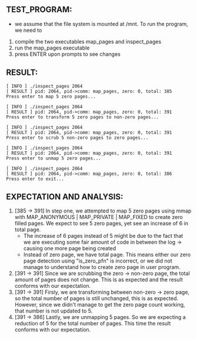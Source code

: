 ## TEST_PROGRAM:
- we assume that the file system is mounted at /mnt.
To run the program, we need to
1. compile the two executables map_pages and inspect_pages
1. run the map_pages executable
1. press ENTER upon prompts to see changes

## RESULT:
```
[ INFO ] ./inspect_pages 2064
[ RESULT ] pid: 2064, pid->comm: map_pages, zero: 0, total: 385
Press enter to map 5 zero pages...

[ INFO ] ./inspect_pages 2064
[ RESULT ] pid: 2064, pid->comm: map_pages, zero: 0, total: 391
Press enter to transform 5 zero pages to non-zero pages...

[ INFO ] ./inspect_pages 2064
[ RESULT ] pid: 2064, pid->comm: map_pages, zero: 0, total: 391
Press enter to scrub 5 non-zero pages to zero pages...

[ INFO ] ./inspect_pages 2064
[ RESULT ] pid: 2064, pid->comm: map_pages, zero: 0, total: 391
Press enter to unmap 5 zero pages...

[ INFO ] ./inspect_pages 2064
[ RESULT ] pid: 2064, pid->comm: map_pages, zero: 0, total: 386
Press enter to exit...
```
## EXPECTATION AND ANALYSIS:
1. [385 -> 391] In step one, we attempted to map 5 zero pages using mmap
   with MAP_ANONYMOUS | MAP_PRIVATE | MAP_FIXED to create zero filled pages.
   We expect to see 5 zero pages, yet see an increase of 6 in total page. 
   - The increase of 6 pages instead of 5 might be due to the fact that we
       are executing some fair amount of code in between the log -> causing
       one more page being created
   - Instead of zero page, we have total page. This means either our zero
       page detection using "is_zero_pfn" is incorrect, or we did not manage
       to understand how to create zero page in user program.
1. [391 -> 391] Since we are scrubbing the zero -> non-zero page, the total
   amount of pages does not change. This is as expected and the result
   conforms with our expectation.
1. [391 -> 391] Firsly, we are transforming between non-zero -> zero page,
   so the total number of pages is still unchanged, this is as expected.
   However, since we didn't manage to get the zero page count working, that
   number is not updated to 5.
1. [391 -> 386] Lastly, we are unmapping 5 pages. So we are expecting a
   reduction of 5 for the total number of pages. This time the result
   conforms with our expectation.


